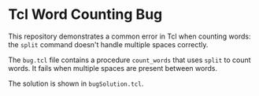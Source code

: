 # Tcl Word Counting Bug
This repository demonstrates a common error in Tcl when counting words: the `split` command doesn't handle multiple spaces correctly.

The `bug.tcl` file contains a procedure `count_words` that uses `split` to count words.  It fails when multiple spaces are present between words.

The solution is shown in `bugSolution.tcl`.